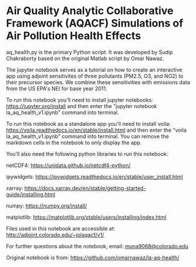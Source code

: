 # Air Quality Analytic Collaborative Framework (AQACF) Simulations of Air Pollution Health Effects


aq_health.py is the primary Python script. It was developed by Sudip Chakraborty based on the original Matlab script by Omar Nawaz.


The jupyter notebook serves as a tutorial on how to create an interactive app using adjoint sensitivites of three pollutants (PM2.5, O3, and NO2) to their precursor species. We combine these sensitivities with emissions data from the US EPA's NEI for base year 2011. 



To run this notebook you'll need to install jupyter notebooks: https://jupyter.org/install and then enter the "jupyter notebook la_aq_health_v1.ipynb" command into terminal.



To run this notebook as a standalone app you'll need to install voila: https://voila.readthedocs.io/en/stable/install.html and then enter the "voila la_aq_health_v1.ipynb" command into terminal. You can remove the markdown cells in the notebook to only display the app.



You'll also need the following python libraries to run this notebook:

netCDF4: https://unidata.github.io/netcdf4-python/

ipywidgets: https://ipywidgets.readthedocs.io/en/stable/user_install.html

xarray: https://docs.xarray.dev/en/stable/getting-started-guide/installing.html

numpy: https://numpy.org/install/

matplotlib: https://matplotlib.org/stable/users/installing/index.html




Files used in this notebook are accessible at: http://adjoint.colorado.edu/~jplaqacf/v1/

For further questions about the notebook, email: muna9068@colorado.edu

Original notebook is from: https://github.com/omarnawaz/la-aq-health/
